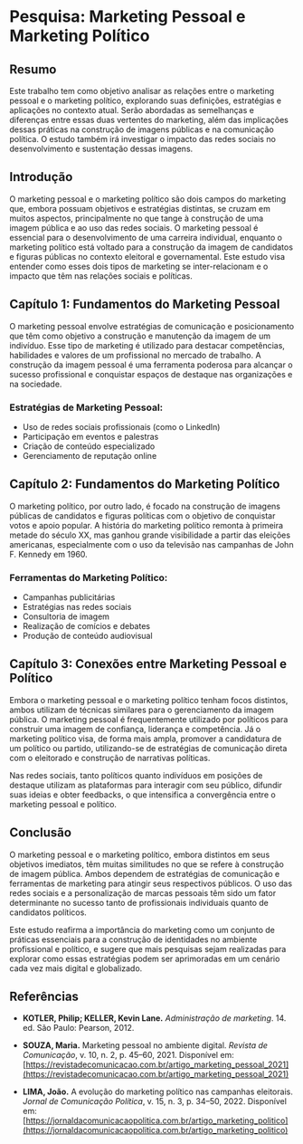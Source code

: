 # Pesquisa: Marketing Pessoal e Marketing Político

## Resumo

Este trabalho tem como objetivo analisar as relações entre o marketing pessoal e o marketing político, explorando suas definições, estratégias e aplicações no contexto atual. Serão abordadas as semelhanças e diferenças entre essas duas vertentes do marketing, além das implicações dessas práticas na construção de imagens públicas e na comunicação política. O estudo também irá investigar o impacto das redes sociais no desenvolvimento e sustentação dessas imagens.


## Introdução

O marketing pessoal e o marketing político são dois campos do marketing que, embora possuam objetivos e estratégias distintas, se cruzam em muitos aspectos, principalmente no que tange à construção de uma imagem pública e ao uso das redes sociais. O marketing pessoal é essencial para o desenvolvimento de uma carreira individual, enquanto o marketing político está voltado para a construção da imagem de candidatos e figuras públicas no contexto eleitoral e governamental. Este estudo visa entender como esses dois tipos de marketing se inter-relacionam e o impacto que têm nas relações sociais e políticas.

## Capítulo 1: Fundamentos do Marketing Pessoal

O marketing pessoal envolve estratégias de comunicação e posicionamento que têm como objetivo a construção e manutenção da imagem de um indivíduo. Esse tipo de marketing é utilizado para destacar competências, habilidades e valores de um profissional no mercado de trabalho. A construção da imagem pessoal é uma ferramenta poderosa para alcançar o sucesso profissional e conquistar espaços de destaque nas organizações e na sociedade.

### Estratégias de Marketing Pessoal:
- Uso de redes sociais profissionais (como o LinkedIn)
- Participação em eventos e palestras
- Criação de conteúdo especializado
- Gerenciamento de reputação online

## Capítulo 2: Fundamentos do Marketing Político

O marketing político, por outro lado, é focado na construção de imagens públicas de candidatos e figuras políticas com o objetivo de conquistar votos e apoio popular. A história do marketing político remonta à primeira metade do século XX, mas ganhou grande visibilidade a partir das eleições americanas, especialmente com o uso da televisão nas campanhas de John F. Kennedy em 1960.

### Ferramentas do Marketing Político:
- Campanhas publicitárias
- Estratégias nas redes sociais
- Consultoria de imagem
- Realização de comícios e debates
- Produção de conteúdo audiovisual

## Capítulo 3: Conexões entre Marketing Pessoal e Político

Embora o marketing pessoal e o marketing político tenham focos distintos, ambos utilizam de técnicas similares para o gerenciamento da imagem pública. O marketing pessoal é frequentemente utilizado por políticos para construir uma imagem de confiança, liderança e competência. Já o marketing político visa, de forma mais ampla, promover a candidatura de um político ou partido, utilizando-se de estratégias de comunicação direta com o eleitorado e construção de narrativas políticas.

Nas redes sociais, tanto políticos quanto indivíduos em posições de destaque utilizam as plataformas para interagir com seu público, difundir suas ideias e obter feedbacks, o que intensifica a convergência entre o marketing pessoal e político.

## Conclusão

O marketing pessoal e o marketing político, embora distintos em seus objetivos imediatos, têm muitas similitudes no que se refere à construção de imagem pública. Ambos dependem de estratégias de comunicação e ferramentas de marketing para atingir seus respectivos públicos. O uso das redes sociais e a personalização de marcas pessoais têm sido um fator determinante no sucesso tanto de profissionais individuais quanto de candidatos políticos.

Este estudo reafirma a importância do marketing como um conjunto de práticas essenciais para a construção de identidades no ambiente profissional e político, e sugere que mais pesquisas sejam realizadas para explorar como essas estratégias podem ser aprimoradas em um cenário cada vez mais digital e globalizado.

## Referências

- **KOTLER, Philip; KELLER, Kevin Lane.** *Administração de marketing*. 14. ed. São Paulo: Pearson, 2012.
  
- **SOUZA, Maria.** Marketing pessoal no ambiente digital. *Revista de Comunicação*, v. 10, n. 2, p. 45–60, 2021. Disponível em: [https://revistadecomunicacao.com.br/artigo_marketing_pessoal_2021](https://revistadecomunicacao.com.br/artigo_marketing_pessoal_2021)

- **LIMA, João.** A evolução do marketing político nas campanhas eleitorais. *Jornal de Comunicação Política*, v. 15, n. 3, p. 34–50, 2022. Disponível em: [https://jornaldacomunicacaopolitica.com.br/artigo_marketing_politico](https://jornaldacomunicacaopolitica.com.br/artigo_marketing_politico)


